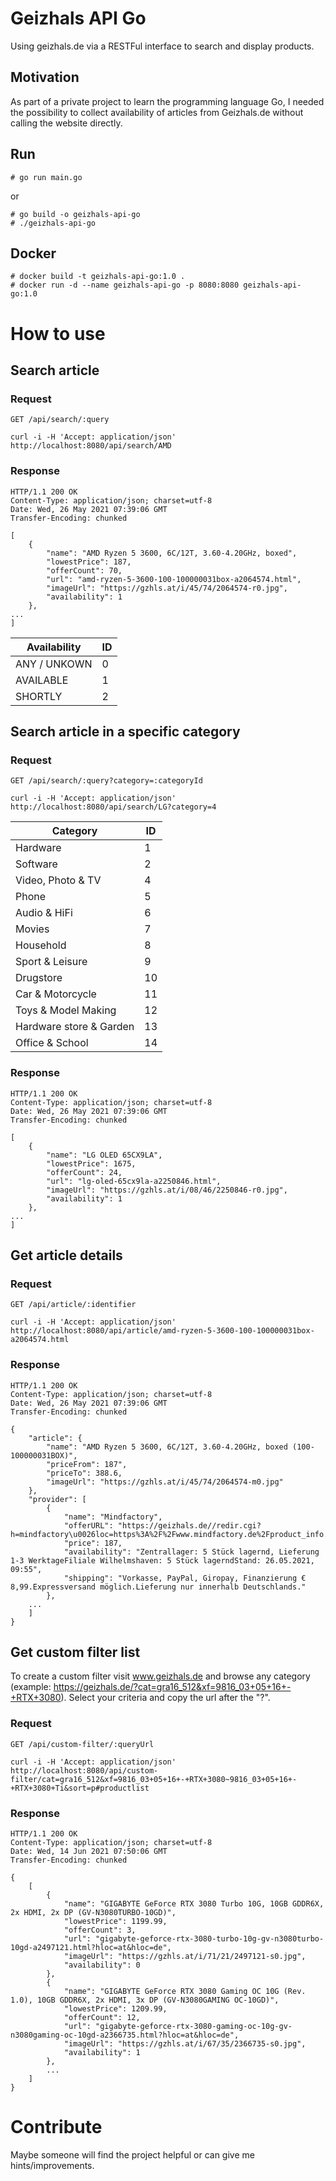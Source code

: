 # Geizhals API Go
Using geizhals.de via a RESTFul interface to search and display products. 

## Motivation

As part of a private project to learn the programming language Go, I needed the possibility to collect availability of articles from Geizhals.de without calling the website directly. 

## Run

    # go run main.go
or

    # go build -o geizhals-api-go
    # ./geizhals-api-go   

## Docker

    # docker build -t geizhals-api-go:1.0 .
    # docker run -d --name geizhals-api-go -p 8080:8080 geizhals-api-go:1.0

# How to use

## Search article

### Request

`GET /api/search/:query`

    curl -i -H 'Accept: application/json' http://localhost:8080/api/search/AMD

### Response

    HTTP/1.1 200 OK
    Content-Type: application/json; charset=utf-8
    Date: Wed, 26 May 2021 07:39:06 GMT
    Transfer-Encoding: chunked

    [
        {
            "name": "AMD Ryzen 5 3600, 6C/12T, 3.60-4.20GHz, boxed",
            "lowestPrice": 187,
            "offerCount": 70,
            "url": "amd-ryzen-5-3600-100-100000031box-a2064574.html",
            "imageUrl": "https://gzhls.at/i/45/74/2064574-r0.jpg",
            "availability": 1
        },
    ...
    ]

Availability | ID
--- | ---
ANY / UNKOWN | 0
AVAILABLE | 1
SHORTLY | 2

## Search article in a specific category

### Request

`GET /api/search/:query?category=:categoryId`

    curl -i -H 'Accept: application/json' http://localhost:8080/api/search/LG?category=4

Category | ID
--- | ---
Hardware | 1
Software | 2
Video, Photo & TV | 4
Phone | 5
Audio & HiFi | 6
Movies | 7
Household | 8
Sport & Leisure | 9
Drugstore | 10
Car & Motorcycle | 11
Toys & Model Making | 12
Hardware store & Garden | 13
Office & School | 14

### Response

    HTTP/1.1 200 OK
    Content-Type: application/json; charset=utf-8
    Date: Wed, 26 May 2021 07:39:06 GMT
    Transfer-Encoding: chunked

    [
        {
            "name": "LG OLED 65CX9LA",
            "lowestPrice": 1675,
            "offerCount": 24,
            "url": "lg-oled-65cx9la-a2250846.html",
            "imageUrl": "https://gzhls.at/i/08/46/2250846-r0.jpg",
            "availability": 1
        },
    ...
    ]
## Get article details

### Request

`GET /api/article/:identifier`

    curl -i -H 'Accept: application/json' http://localhost:8080/api/article/amd-ryzen-5-3600-100-100000031box-a2064574.html

### Response

    HTTP/1.1 200 OK
    Content-Type: application/json; charset=utf-8
    Date: Wed, 26 May 2021 07:39:06 GMT
    Transfer-Encoding: chunked

    {
        "article": {
            "name": "AMD Ryzen 5 3600, 6C/12T, 3.60-4.20GHz, boxed (100-100000031BOX)",
            "priceFrom": 187",
            "priceTo": 388.6,
            "imageUrl": "https://gzhls.at/i/45/74/2064574-m0.jpg"
        },
        "provider": [
            {
                "name": "Mindfactory",
                "offerURL": "https://geizhals.de//redir.cgi?h=mindfactory\u0026loc=https%3A%2F%2Fwww.mindfactory.de%2Fproduct_info.php%2Finfo%2Fp1313643%2Fpid%2Fgeizhals\u0026ghaID=2064574\u0026key=7167ae0337fc34de7a73d669596f3ab8",
                "price": 187,
                "availability": "Zentrallager: 5 Stück lagernd, Lieferung 1-3 WerktageFiliale Wilhelmshaven: 5 Stück lagerndStand: 26.05.2021, 09:55",
                "shipping": "Vorkasse, PayPal, Giropay, Finanzierung € 8,99.Expressversand möglich.Lieferung nur innerhalb Deutschlands."
            },
        ...
        ]
    }

## Get custom filter list

To create a custom filter visit www.geizhals.de and browse any category (example: https://geizhals.de/?cat=gra16_512&xf=9816_03+05+16+-+RTX+3080). Select your criteria and copy the url after the "?". 

### Request

`GET /api/custom-filter/:queryUrl`

    curl -i -H 'Accept: application/json' http://localhost:8080/api/custom-filter/cat=gra16_512&xf=9816_03+05+16+-+RTX+3080~9816_03+05+16+-+RTX+3080+Ti&sort=p#productlist

### Response

    HTTP/1.1 200 OK
    Content-Type: application/json; charset=utf-8
    Date: Wed, 14 Jun 2021 07:50:06 GMT
    Transfer-Encoding: chunked

    {
        [
            {
                "name": "GIGABYTE GeForce RTX 3080 Turbo 10G, 10GB GDDR6X, 2x HDMI, 2x DP (GV-N3080TURBO-10GD)",
                "lowestPrice": 1199.99,
                "offerCount": 3,
                "url": "gigabyte-geforce-rtx-3080-turbo-10g-gv-n3080turbo-10gd-a2497121.html?hloc=at&hloc=de",
                "imageUrl": "https://gzhls.at/i/71/21/2497121-s0.jpg",
                "availability": 0
            },
            {
                "name": "GIGABYTE GeForce RTX 3080 Gaming OC 10G (Rev. 1.0), 10GB GDDR6X, 2x HDMI, 3x DP (GV-N3080GAMING OC-10GD)",
                "lowestPrice": 1209.99,
                "offerCount": 12,
                "url": "gigabyte-geforce-rtx-3080-gaming-oc-10g-gv-n3080gaming-oc-10gd-a2366735.html?hloc=at&hloc=de",
                "imageUrl": "https://gzhls.at/i/67/35/2366735-s0.jpg",
                "availability": 1
            },
            ...
        ]
    }

# Contribute
Maybe someone will find the project helpful or can give me hints/improvements. 